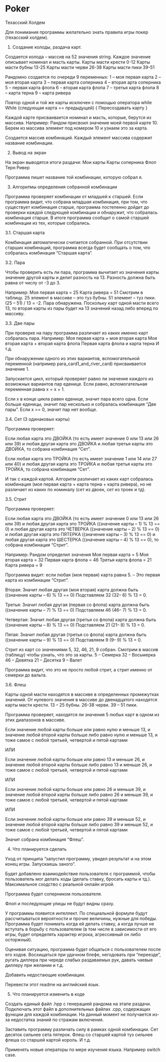 # Poker
Техасский Холдем

Для понимания программы желательно знать правила игры покер (техасский холдем).

1. Создание колоды, раздача карт.

Создается колода – массив на 52 значения string. Каждое значение описывает номинал и масть карты. 
Карты масти крести 0-12
Карты масти бубны 13-25
Карты масти черви 26-38
Карты масти пики 39-51

Рандомно создается по очереди 9 переменных:
1 – моя первая карта
2 – моя вторая карта
3 – первая карта соперника
4 – вторая арта соперника
5 – первая карта флопа
6 – вторая карта флопа
7 – третья карта флопа
8 – карта терна
9 – карта ривера

Повтор одной и той же карты исключен с помощью оператора while
While (следующая карта == предыдущей)
{
Пересоздавать карту
}

Каждой карте присваивается номинал и масть, которые,  берутся из массива. 
Например:
Рандом присвоил значение моей первой карте 10. Берем из массива элемент под номером 10 и узнаем это за карта. 

Создается массив комбинаций. Каждый элемент массива содержит название комбинации.

2. Вывод на экран

На экран выводятся итоги раздачи:
Мои карты
Карты соперника
Флоп
Терн
Ривер

Программа пишет название той комбинации, которую собрал я.

3. Алгоритмы определения собранной комбинации

Программа проверяет комбинации от младшей к старшей. Если программа видит, что собрана младшая комбинация, при том, что существует комбинация старше, программа постепенно дойдет до проверки каждой следующей комбинации и обнаружит, что собралась комбинация старше. В итоге программа сообщит о самой старшей комбинации из тех, которые собрались.

3.1. Старшая карта

Комбинация автоматически считается собранной. При отсутствии старших комбинаций, программа всегда будет сообщать о том, что собралась комбинация “Старшая карта”.

3.2. Пара

Чтобы проверить есть ли пара, программа вычитает из значения карты значение другой карты и делит разность на 13.  Разность должна быть равна от числу от -3 до 3.

Например:
Моя первая карта = 25
Карта ривера = 51 
Смотрим в таблицу. 25 элемент в массиве – это туз бубны. 51 элемент – туз пики. 
(25 – 51) / 13 = -2. Пара обнаружена.
Поскольку карт одной масти всего 13, то вторая карты из пары будет на 13 значений назад либо вперед по массиву.

3.3. Две пары

При проверке на пару программа различает из каких именно карт собралась пара. Например:
Моя первая карта + моя вторая карта
Моя вторая карта + вторая карта флопа
Первая карта флопа и карта терна
И т.д.

При обнаружении одного из этих вариантов, вспомогательной переменной (например para_card1_and_river_card) присваивается значение 1. 

Запускается цикл, который проверяет равно ли значение каждого из возможных вариантов пар еденице. Если равно, вспомогательная переменная равна x = x + 1.

Если x в конце цикла равен еденице, значит пара всего одна. Если больше еденицы, значит пар несколько и собралась комбинация “Две пары”. Если  x == 0, значит пар нет вообще. 

3.4. Сет (3 одинаковых карты)

Программа проверяет:

Если любая карта это ДВОЙКА (то есть имеет значение 0 или 13 или 26 или 39) и любая другая карта это ДВОЙКА и любая третья карты это ДВОЙКА, то собрана комбинация “Сет”.

Если любая карта это ТРОЙКА  (то есть имеет значение 1 или 14 или 27 или 40) и любая другая карта это ТРОЙКА и любая третья карты это ТРОЙКА, то собрана комбинация “Сет”.

И так с каждой картой. Алгоритм различает из каких карт собралась комбинация (моя первая карта + карта терна + карта ривера), но не различает из каких по номиналу (сет из двоек, сет из троек и тд).

3.5.  Стрит

Программа проверяет:

Если любая карта это ДВОЙКА (то есть имеет значение 0 или 13 или 26 или 39) и любая другая карта это ТРОЙКА ((значение карты – 1) % 13 == 0) и любая другая карта это ЧЕТВЕРКА ((значение карты – 2) % 13 == 0) и любая другая карта это ПЯТЕРКА ((значение карты – 3) % 13 == 0) и любая другая карта это ШЕСТЕРКА ((значение карты – 4) % 13 == 0), то собрана комбинация “Стрит”.

Например:
Рандом определил значения
Моя первая карта = 5
Моя вторая карта = 32
Первая карта флопа = 46
Третья карта флопа = 21
Карта ривера = 9

Программа видит: если любая (моя первая) карта равна 5. – Это первая карта из комбинации “Стрит”.

Вторая:
Значит любая другая (моя вторая) карта должна быть ((значение карты – 6) % 13 == 0)
Подставляем 32
(32– 6) % 13 = 0.

Третья:
Значит любая другая (первая со флопа) карта должна быть ((значение карты – 7) % 13 == 0)
Подставляем 46
(46– 7) % 13 = 0.

Четвертая:
Значит любая другая (третья со флопа) карта должна быть ((значение карты – 8) % 13 == 0)
Подставляем 21
(21– 8) % 13 = 0.

Пятая:
Значит любая другая (третья со флопа) карта должна быть ((значение карты – 9) % 13 == 0)
Подставляем 9
(9– 9) % 13 = 0.

Стрит из карт со значениями 5, 32, 46, 21, 9 собран. Смотрим в массив (таблицу) чтобы узнать, что это за карты. 
5 – Семерка 
32 – Восьмерка
46 – Девятка
21 – Десятка
9 – Валет

Программа видит, что это не просто любой стрит, а стрит именно от семерки до вальта.

3.6. Флеш

Карты одной масти находятся в массиве в определенных промежутках значений.
От нулевого значения в массиве до двенадцатого находятся карты масти крести. 
13 – 25 бубны. 26-38 черви. 39 – 51 пики.

Программа проверяет, находятся ли значения 5 любых карт в одном из этих диапазонов в массиве.

Если значение любой карты больше или равно нулю и меньше 13, и значение любой второй карты больше либо равно нулю и меньше 13, и тоже самое с любой третьей, четвертой и пятой картами

ИЛИ

Если значение любой карты больше или равно 13 и меньше 26, и значение любой второй карты больше либо равно 13 и меньше 26, и тоже самое с любой третьей, четвертой и пятой картами

ИЛИ

Если значение любой карты больше или равно 26 и меньше 39, и значение любой второй карты больше либо равно 26 и меньше 39, и тоже самое с любой третьей, четвертой и пятой картами
 
ИЛИ

Если значение любой карты больше или равно 39 и меньше 52, и значение любой второй карты больше либо равно 39 и меньше 52, и тоже самое с любой третьей, четвертой и пятой картами

Значит собрана комбинация “Флеш”.

4. Что планируется сделать 

Уход от принципа “запустил программу, увидел результат и на этом конец игры. Запускаешь заного”.

Будет добавлено взаимодействие пользователя с программой, чтобы пользователь мог делать ходы (делать ставку, бросать карты и тд.). Максимальное сходство с реальной онлайн игрой.

Программа будет соперником пользователя.

Флоп и последующие улицы не будут видны сразу.

У программы появится интеллект. По специальной формуле будут рассчитываться вероятности и прочие величины, нужные для победы. Программа будет понимать когда ей делать ставку, а когда лучше не вступать в борьбу с пользователем (в том числе в зависимости от его игры, будет определять характер игрока, агрессивный он либо осторжный).

Оценивая ситуацию, программа будет общаться с пользователем после его ходов. Восхищаться при удачном блефе, негодовать при “переезде”, ругать диллера при череде слабых раздаваемых рук, давать чаевые диллеру при желании и т.д.

Добавить недостающие комбинации.

Перевести этот readme на английский язык.

5. Что планируется изменить в коде

Создать единый файл .hpp с генерацией рандома на этапе раздачи. Подключать этот файл в дополнительных файлах .cpp, содержащих функции для каждой комбинации. На данный момент не получается из-за недостатка знаний по стражам включения. 

Заставить программу различать силу в рамках одной комбинации.
Сет десяток сильнее сета пятерок.
Флеш со старшей картой туз сильнее флеша со старшей картой король.
И т.д.

Применять новые операторы по мере изучения языка. Например switch case.









 

